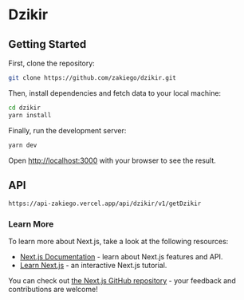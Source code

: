 # Dzikir

## Getting Started

First, clone the repository:

```bash
git clone https://github.com/zakiego/dzikir.git
```

Then, install dependencies and fetch data to your local machine:

```bash
cd dzikir
yarn install
```

Finally, run the development server:

```bash
yarn dev
```

Open [http://localhost:3000](http://localhost:3000) with your browser to see the result.

## API

```bash
https://api-zakiego.vercel.app/api/dzikir/v1/getDzikir
```

### Learn More

To learn more about Next.js, take a look at the following resources:

- [Next.js Documentation](https://nextjs.org/docs) - learn about Next.js features and API.
- [Learn Next.js](https://nextjs.org/learn) - an interactive Next.js tutorial.

You can check out [the Next.js GitHub repository](https://github.com/vercel/next.js/) - your feedback and contributions are welcome!
